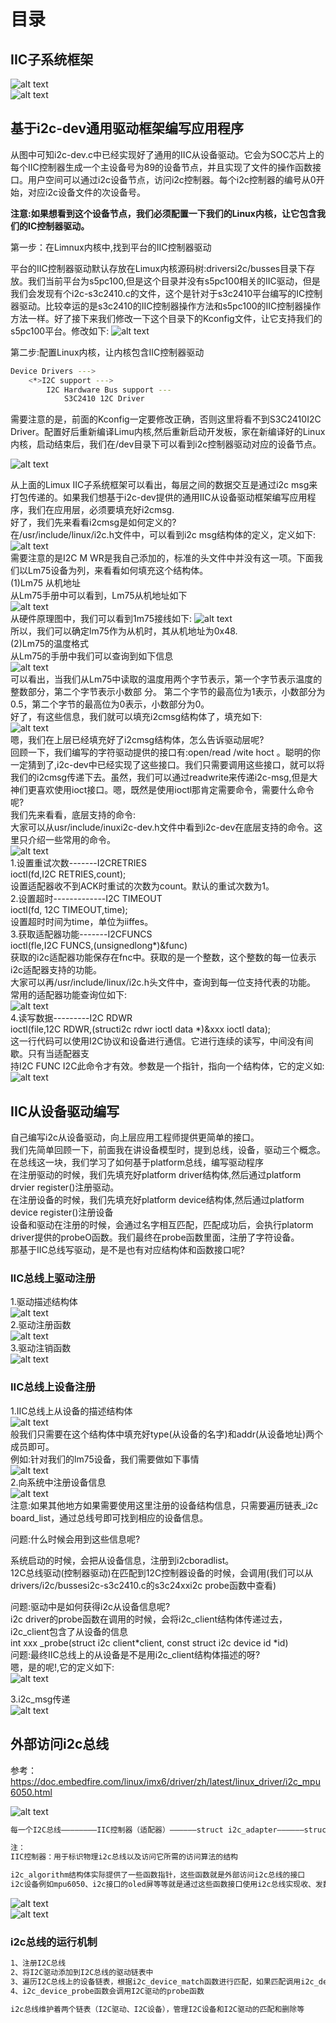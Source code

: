 # 目录

## IIC子系统框架
![alt text](IIC-images/image-1.png)  
![alt text](IIC-images/image-2.png)  


## 基于i2c-dev通用驱动框架编写应用程序

从图中可知i2c-dev.c中已经实现好了通用的IIC从设备驱动。它会为SOC芯片上的每个IIC控制器生成一个主设备号为89的设备节点，并且实现了文件的操作函数接口。用户空间可以通过i2c设备节点，访问i2c控制器。每个i2c控制器的编号从0开始，对应i2c设备文件的次设备号。  


**注意:如果想看到这个设备节点，我们必须配置一下我们的Linux内核，让它包含我们的IC控制器驱动。**    

第一步：在Limnux内核中,找到平台的IIC控制器驱动  

平台的IIC控制器驱动默认存放在Limux内核源码树:driversi2c/busses目录下存放。我们当前平台为s5pc100,但是这个目录并没有s5pc100相关的IIC驱动，但是我们会发现有个i2c-s3c2410.c的文件，这个是针对于s3c2410平台编写的IC控制器驱动。比较幸运的是s3c2410的IIC控制器操作方法和s5pc100的IIC控制器操作方法一样。好了接下来我们修改一下这个目录下的Kconfig文件，让它支持我们的s5pc100平台。修改如下:
![alt text](IIC-images/image-3.png)  

第二步:配置Linux内核，让内核包含IIC控制器驱动  
```sh
Device Drivers --->
    <*>I2C support --->
        I2C Hardware Bus support ---
            S3C2410 12C Driver
```

需要注意的是，前面的Kconfig一定要修改正确，否则这里将看不到S3C2410I2C Driver。配置好后重新编译Limu内核,然后重新启动开发板，家在新编译好的Linux内核，启动结束后，我们在/dev目录下可以看到i2c控制器驱动对应的设备节点。 

![alt text](IIC-images/image-4.png)   

从上面的Limux ⅡC子系统框架可以看出，每层之间的数据交互是通过i2c msg来打包传递的。如果我们想基于i2c-dev提供的通用IIC从设备驱动框架编写应用程序，我们在应用层，必须要填充好i2cmsg.  
好了，我们先来看看i2cmsg是如何定义的?  
在/usr/include/linux/i2c.h文件中，可以看到i2c msg结构体的定义，定义如下:  
![alt text](IIC-images/image-5.png)  
需要注意的是I2C M WR是我自己添加的，标准的头文件中并没有这一项。下面我们以Lm75设备为列，来看看如何填充这个结构体。  
(1)Lm75 从机地址  
从Lm75手册中可以看到，Lm75从机地址如下  
![alt text](IIC-images/image-6.png)  
从硬件原理图中，我们可以看到1m75接线如下:
![alt text](IIC-images/image-7.png)  
所以，我们可以确定lm75作为从机时，其从机地址为0x48.  
(2)Lm75的温度格式  
从Lm75的手册中我们可以查询到如下信息  
![alt text](IIC-images/image-8.png)  
可以看出，当我们从Lm75中读取的温度用两个字节表示，第一个字节表示温度的整数部分，第二个字节表示小数部
分。
第二个字节的最高位为1表示，小数部分为0.5，第二个字节的最高位为0表示，小数部分为0。  
好了，有这些信息，我们就可以填充i2cmsg结构体了，填充如下:  
![alt text](IIC-images/image-9.png)  
嗯，我们在上层已经填充好了i2cmsg结构体，怎么告诉驱动层呢?  
回顾一下，我们编写的字符驱动提供的接口有:open/read /wite hoct 。聪明的你一定猜到了,i2c-dev中已经实现了这些接口。我们只需要调用这些接口，就可以将我们的i2cmsg传递下去。虽然，我们可以通过readwrite来传递i2c-msg,但是大神们更喜欢使用ioct接口。嗯，既然是使用ioctl那肯定需要命令，需要什么命令呢?  
我们先来看看，底层支持的命令:  
大家可以从usr/include/inuxi2c-dev.h文件中看到i2c-dev在底层支持的命令。这里只介绍一些常用的命令。  
![alt text](IIC-images/image-10.png)  
1.设置重试次数-------I2CRETRIES  
ioctl(fd,I2C RETRIES,count);  
设置适配器收不到ACK时重试的次数为count。默认的重试次数为1。  
2.设置超时-------------I2C TIMEOUT  
ioctl(fd, 12C TIMEOUT,time);  
设置超时时间为time，单位为iiffes。  
3.获取适配器功能-------I2CFUNCS  
ioctl(fle,I2C FUNCS,(unsignedlong*)&func)  
获取的i2c适配器功能保存在fnc中。获取的是一个整数，这个整数的每一位表示i2c适配器支持的功能。  
大家可以再/usr/include/linux/i2c.h头文件中，查询到每一位支持代表的功能。  
常用的适配器功能查询位如下:  
![alt text](IIC-images/image-11.png)  
4.读写数据---------I2C RDWR  
ioctl(file,12C RDWR,(structi2c rdwr ioctl data *)&xxx ioctl data);  
这一行代码可以使用I2C协议和设备进行通信。它进行连续的读写，中间没有间歇。只有当适配器支  
持I2C FUNC I2C此命令才有效。参数是一个指针，指向一个结构体，它的定义如:  
![alt text](IIC-images/image-12.png)  
## IIC从设备驱动编写
自己编写i2c从设备驱动，向上层应用工程师提供更简单的接口。  
我们先简单回顾一下，前面我在讲设备模型时，提到总线，设备，驱动三个概念。在总线这一块，我们学习了如何基于platform总线，编写驱动程序  
在注册驱动的时候，我们先填充好platform driver结构体,然后通过platform drvier register()注册驱动。  
在注册设备的时候，我们先填充好platform device结构体,然后通过platform device register()注册设备  
设备和驱动在注册的时候，会通过名字相互匹配，匹配成功后，会执行platorm driver提供的probeO函数。我们最终在probe函数里面，注册了字符设备。  
那基于IIC总线写驱动，是不是也有对应结构体和函数接口呢?  

### IIC总线上驱动注册
1.驱动描述结构体  
![alt text](IIC-images/image-13.png)   
2.驱动注册函数  
![alt text](IIC-images/image-14.png)   
3.驱动注销函数  
![alt text](IIC-images/image-15.png)   

### IIC总线上设备注册
1.IIC总线上从设备的描述结构体  
![alt text](IIC-images/image-16.png)    
般我们只需要在这个结构体中填充好type(从设备的名字)和addr(从设备地址)两个成员即可。  
例如:针对我们的lm75设备，我们需要做如下事情  
![alt text](IIC-images/image-17.png)    
2.向系统中注册设备信息  
![alt text](IIC-images/image-18.png)   
注意:如果其他地方如果需要使用这里注册的设备结构信息，只需要遍历链表_i2c board_list，通过总线号即可找到相应的设备信息。  

问题:什么时候会用到这些信息呢?  

系统启动的时候，会把从设备信息，注册到i2cboradlist。  
12C总线驱动(控制器驱动)在匹配到12C控制器设备的时候，会调用(我们可以从drivers/i2c/bussesi2c-s3c2410.c的s3c24xxi2c probe函数中查看)    


问题:驱动中是如何获得i2c从设备信息呢?  
i2c driver的probe函数在调用的时候，会将i2c_client结构体传递过去，i2c_client包含了从设备的信息  
int xxx _probe(struct i2c client*client, const struct i2c device id *id)  
问题:最终IIC总线上的从设备是不是用i2c_client结构体描述的呀?  
嗯，是的呢!,它的定义如下:  
![alt text](IIC-images/image-19.png)    

3.i2c_msg传递  
![alt text](IIC-images/image-20.png)   

## 外部访问i2c总线
参考： https://doc.embedfire.com/linux/imx6/driver/zh/latest/linux_driver/i2c_mpu6050.html  

![alt text](IIC-images/image-23.png)
```sh
每一个I2C总线————————IIC控制器（适配器）——————struct i2c_adapter——————struct i2c_algorithm

注：
IIC控制器：用于标识物理i2c总线以及访问它所需的访问算法的结构

i2c_algorithm结构体实际提供了一些函数指针，这些函数就是外部访问i2c总线的接口  
i2c设备例如mpu6050、i2c接口的oled屏等等就是通过这些函数接口使用i2c总线实现收、发数据的。
```
![alt text](IIC-images/image-21.png)  
![alt text](IIC-images/image-22.png)  


### i2c总线的运行机制
```sh
1、注册I2C总线
2、将I2C驱动添加到I2C总线的驱动链表中
3、遍历I2C总线上的设备链表，根据i2c_device_match函数进行匹配，如果匹配调用i2c_device_probe函数
4、i2c_device_probe函数会调用I2C驱动的probe函数

i2c总线维护着两个链表（I2C驱动、I2C设备），管理I2C设备和I2C驱动的匹配和删除等
```